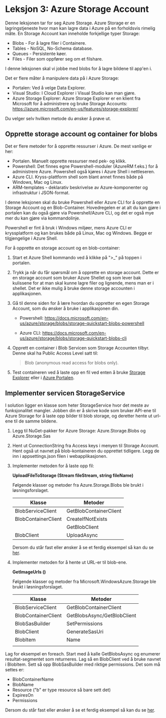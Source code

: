 # Leksjon 3: Azure Storage Account

Denne leksjonen tar for seg Azure Storage. Azure Storage er en lagringstjeneste hvor man kan lagre data i Azure på en forholdsvis rimelig måte. En Storage Account kan inneholde forkjellige typer Storage:

- Blobs - For å lagre filer i Containere.
- Tables - NoSQL, No-Schema database.
- Queues - Persistente køer.
- Files - Filer som oppfører seg om et filshare.

I denne leksjonen skal vi jobbe med blobs for å lagre bildene til app'en i.

Det er flere måter å manipulere data på i Azure Storage:

- Portalen: Ved å velge Data Explorer.
- Visual Studio: I Cloud Explorer i Visual Studio kan man gjøre.
- Azure Storage Explorer: Azure Storage Explorer er en klient fra Microsoft for å administrere og bruke Storage Accounts: https://azure.microsoft.com/en-us/features/storage-explorer/

Du velger selv hvilken metode du ønsker å prøve ut.

## Opprette storage account og container for blobs

Det er flere metoder for å opprette ressurser i Azure. De mest vanlige er her:

- Portalen. Manuelt opprette ressurser med pek- og klikk.
- Powershell: Det finnes egne Powershell-moduler (AzureRM f.eks.) for å administrere Azure. Powershell også kjøres i Azure Shell i nettleseren.
- Azure CLI. Kryss-plattform shell som blant annet finnes både på Windows, Mac og Linux.
- ARM-templates - deklarativ beskrivelse av Azure-komponenter og infrastruktur i JSON-format.

I denne leksjonen skal du bruke Powershell eller Azure CLI for å opprette en Storage Account og en Blob-Container. Hovedregelen er at alt du kan gjøre i portalen kan du også gjøre via Powershell/Azure CLI, og det er også mye mer du kan gjøre via kommandolinje.

Powershell er fint å bruk i Windows miljøer, mens Azure CLI er kryssplatform og kan brukes både på Linux, Mac og Windows. Begge er tilgjengelige i Azure Shell.

For å opprette en storage account og en blob-container:

1. Start et Azure Shell kommando ved å klikke på ">\_" på toppen i portalen.
2. Trykk ja når du får spørsmål om å opprette en storage account. Dette er en storage account som bruker Azure Shellet og som lever bak kulissene for at man skal kunne lagre filer og lignende, mens man er i shellet. Det er ikke mulig å bruke denne storage accounten i applikasjonen.
3. Gå til denne siden for å lære hvordan du oppretter en egen Storage Account, som du ønsker å bruke i applikasjonen din.
   
   * Powershell:
   https://docs.microsoft.com/en-us/azure/storage/blobs/storage-quickstart-blobs-powershell
    
   * Azure CLI:
   https://docs.microsoft.com/en-us/azure/storage/blobs/storage-quickstart-blobs-cli

4. Opprett en container i Blob Servicen som Storage Accounten tilbyr. Denne skal ha Public Access Level satt til:  
   >Blob (anonymous read access for blobs only).

   
5. Test containeren ved å laste opp en fil ved enten å bruke <a href="https://azure.microsoft.com/en-us/features/storage-explorer/">Storage Explorer</a> eller i <a href="https://portal.azure.com">Azure Portalen</a>.


## Implementer servicen StorageService

I solution ligger en klasse som heter StorageService hvor det meste av funksjonalitet mangler. Jobben din er å skrive kode som bruker API-ene til Azure Storage for å laste opp bilder til blob storage, og deretter hente ut url-ene til de samme bildene.

1. Legg til NuGet-pakker for Azure Storage: Azure.Storage.Blobs og Azure.Storage.Sas

2. Hent ut ConnectionString fra Access keys i menyen til Storage Account. Hent også ut navnet på blob-kontaineren du opprettet tidligere. Legg de inn i appsettings.json filen i webapplikasjonen.

3. Implementer metoden for å laste opp fil:

   **UploadFileToStorage (Stream fileStream, string fileName)**

   Følgende klasser og metoder fra Azure.Storage.Blobs ble brukt i løsningsforslaget.

   | Klasse              | Metoder               |
   | ------------------- | --------------------- |
   | BlobServiceClient   | GetBlobContainerClient|
   | BlobContainerClient | CreateIfNotExists     |
   |                     | GetBlobClient         |
   | BlobClient          | UploadAsync           |


   Dersom du står fast eller ønsker å se et ferdig eksempel så kan du se [her](https://github.com/bouvet/azure-workshops/blob/master/Workshop_1/Komplett/AzureWorkshop/AzureWorkshopApp/Services/StorageService.cs).

4. Implementer metoden for å hente ut URL-er til blob-ene.

   **GetImageUrls ()**

   Følgende klasser og metoder fra Microsoft.WindowsAzure.Storage ble brukt i løsningsforslaget.

   | Klasse                | Metoder                                                                                                                                                                                                                                                                                                         |
   | --------------------- | --------------------------------------------------------------------------------------------------------------------------------------------------------------------------------------------------------------------------------------------------------------------------------------------------------------- |
   | BlobServiceClient     | GetBlobContainerClient                                                                                                                                                                                                                                                                                          |
   | BlobContainerClient   | GetBlobsAsync/GetBlobClient                                                                                                                                                                                                                                                                                                   |
   | BlobSasBuilder        | SetPermissions                                                                                                                                                                                                                                                                                                  |
   | BlobClient            | GenerateSasUri                                                                                                                                                                                                                                                                                                  |
   | BlobItem              | Name
                                            |
  
  Lag for eksempel en foreach. Start med å kalle GetBlobsAsync og enumerer resultat-segmentet som returneres. Lag så en BlobClient ved å bruke navnet i BlobItem. 
  Sett så opp BlobSasBuilder med riktige permissions. Det som må settes er:
   * BlobContainerName
   * BlobName
   * Resource ("b" er type resource så bare sett det)
   * ExpiresOn
   * Permissions

   Dersom du står fast eller ønsker å se et ferdig eksempel så kan du se [her](https://github.com/bouvet/azure-workshops/blob/master/Workshop_1/Komplett/AzureWorkshop/AzureWorkshopApp/Services/StorageService.cs).
